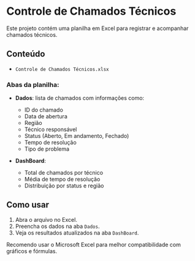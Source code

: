 # Controle de Chamados Técnicos

Este projeto contém uma planilha em Excel para registrar e acompanhar chamados técnicos.

## Conteúdo

- `Controle de Chamados Técnicos.xlsx`

### Abas da planilha:

- **Dados**: lista de chamados com informações como:
  - ID do chamado
  - Data de abertura
  - Região
  - Técnico responsável
  - Status (Aberto, Em andamento, Fechado)
  - Tempo de resolução
  - Tipo de problema

- **DashBoard**:
  - Total de chamados por técnico
  - Média de tempo de resolução
  - Distribuição por status e região

## Como usar

1. Abra o arquivo no Excel.
2. Preencha os dados na aba `Dados`.
3. Veja os resultados atualizados na aba `DashBoard`.

Recomendo usar o Microsoft Excel para melhor compatibilidade com gráficos e fórmulas.
